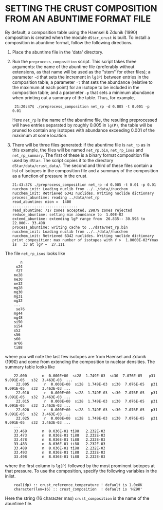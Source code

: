 SETTING THE CRUST COMPOSITION FROM AN ABUNTIME FORMAT FILE
==========================================================

By default, a composition table using the Haensel & Zdunik (1990) composition is created when the module `dStar_crust` is built. To install a composition in abuntime format, follow the following directions.

1. Place the abuntime file in the 'data' directory.
2. Run the `preprocess_composition` script. This script takes three arguments: the name of the abuntime file (preferably without extensions, as that name will be used as the "stem" for other files); a parameter `-d` that sets the increment in `lg(P)` between entries in the composition table; a parameter `-t` that sets the abundance (relative to the maximum at each point) for an isotope to be included in the composition table; and a parameter `-p` that sets a minimum abundance when printing out a summary of the table. Thus, for example,

        21:20:47$ ./preprocess_composition net_rp -d 0.005 -t 0.001 -p 0.01

    Here `net_rp` is the name of the abuntime file, the resulting preprocessed will have entries separated by roughly 0.005 in `lg(P)`, the table will be pruned to contain any isotopes with abundance exceeding 0.001 of the maximum at some location.
    
3.  There will be three files generated: if the abuntime file is `net_rp` as in this example, the files will be named `net_rp.bin`, `net_rp_isos` and `net_rp_summary`. The first of these is a binary format composition file used by `dStar`. The script copies it to the directory `dStar/data/crust_data/`. The second and third of these files contain a list of isotopes in the composition file and a summary of the composition as a function of pressure in the crust.

        21:43:37$ ./preprocess_composition net_rp -d 0.005 -t 0.01 -p 0.01
        nucchem_init: Loading nuclib from ../../data//nucchem
        nucchem_init: Retrieved 6342 nuclides. Writing nuclide dictionary
        process_abuntime: reading ../data/net_rp
        read_abuntime: nion =  1400
        ..............................
        read_abuntime: 717 zones accepted; 29879 zones rejected
        reduce_abuntime: setting min abundance to  1.00E-02
        extend_abuntime: extending lgP range from  26.835-- 30.598 to  22.000-- 33.498
        process_abuntime: writing cache to ../data/net_rp.bin
        nucchem_init: Loading nuclib from ../../data//nucchem
        nucchem_init: Retrieved 6342 nuclides. Writing nuclide dictionary
        print_composition: max number of isotopes with Y >  1.0000E-02*Ymax is   33 at lgP =  27.111
        
The file `net_rp_isos` looks like

           n
         o24
         f27
        ne28
        ne30
        ne32
        mg28
        mg30
        mg31
        mg32
        ...
         se76
        mg44 
        mg48 
        si50 
        si54 
        s52  
        s56  
        s60  
        ar66 
        ti88 
        
where you will note the last few isotopes are from Haensel and Zdunik (1990) and come from extending the composition to nuclear densities.  The summary table looks like

        22.000       n  0.000E+00  si28  1.749E-03  si30  7.076E-05   p31  9.091E-05   s32  3.463E-03  ...
         22.005       n  0.000E+00  si28  1.749E-03  si30  7.076E-05   p31  9.091E-05   s32  3.463E-03 ...
         22.010       n  0.000E+00  si28  1.749E-03  si30  7.076E-05   p31  9.091E-05   s32  3.463E-03 ...
         22.015       n  0.000E+00  si28  1.749E-03  si30  7.076E-05   p31  9.091E-05   s32  3.463E-03 ...
         22.020       n  0.000E+00  si28  1.749E-03  si30  7.076E-05   p31  9.091E-05   s32  3.463E-03 ...
         22.025       n  0.000E+00  si28  1.749E-03  si30  7.076E-05   p31  9.091E-05   s32  3.463E-03 ...
        ...
        33.468       n  8.036E-01 ti88   2.232E-03
        33.473       n  8.036E-01 ti88   2.232E-03
        33.478       n  8.036E-01 ti88   2.232E-03
        33.483       n  8.036E-01 ti88   2.232E-03
        33.488       n  8.036E-01 ti88   2.232E-03
        33.493       n  8.036E-01 ti88   2.232E-03
        33.498       n  8.036E-01 ti88   2.232E-03
        
where the first column is `lg(P)` followed by the most prominent isotopes at that pressure. To use the composition, specify the following variables in the inlist.

        real(dp) :: crust_reference_temperature ! default is 1.0e8K
        character(len=16) :: crust_composition  ! default is 'HZ90'
        
Here the string (16 character max) `crust_composition` is the name of the abuntime file.


